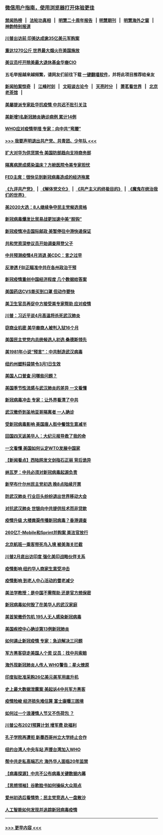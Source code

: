 ### [微信用户指南，使用浏览器打开体验更佳](https://github.com/gfw-breaker/banned-news1/blob/master/indexes/wechat-guide.md?t=0)
#### [禁闻热榜](热点新闻.md?t=0)  &nbsp;&nbsp;|&nbsp;&nbsp; [法轮功真相](https://github.com/gfw-breaker/truth/blob/master/README.md?t=0) &nbsp;&nbsp;|&nbsp;&nbsp; [明慧二十周年报告](https://github.com/gfw-breaker/mh-reports/blob/master/README.md?t=0) &nbsp;&nbsp;|&nbsp;&nbsp;[明慧期刊](https://github.com/gfw-breaker/mh-qikan) &nbsp;&nbsp;|&nbsp;&nbsp; [明慧海外之窗](https://github.com/gfw-breaker/mh-news/blob/master/README.md?t=0) &nbsp;&nbsp;|&nbsp;&nbsp; [神韵特别报道](https://github.com/gfw-breaker/mh-news/blob/master/shenyun.md?t=0)
#### [川普出访前 印美达成逾35亿美元军购案](../pages/nsc412/n11865444.md?t=02131655) 
#### [重达1270公斤 世界最大烟火在美国施放](../pages/nsc412/n11865198.md?t=02131655) 
#### [美议员吁开除美最大退休基金华裔CIO](../pages/nsc412/n11865230.md?t=02131655) 
#### 五毛举报越来越频繁，请网友们前往下载 [一键翻墙软件](https://github.com/gfw-breaker/ssr-accounts)，并将此项目推荐给亲友
#### [新闻拍案惊奇](https://github.com/gfw-breaker/banned-news1/blob/master/pages/link4.md) &nbsp;&nbsp;|&nbsp;&nbsp; [江峰时刻](https://github.com/gfw-breaker/banned-news1/blob/master/pages/link4.md) &nbsp;&nbsp;|&nbsp;&nbsp; [文昭谈古论今](https://github.com/gfw-breaker/banned-news1/blob/master/pages/link4.md) &nbsp;&nbsp;|&nbsp;&nbsp; [天亮时分](https://github.com/gfw-breaker/banned-news1/blob/master/pages/link4.md) &nbsp;&nbsp;|&nbsp;&nbsp; [萧茗看世界](https://github.com/gfw-breaker/banned-news1/blob/master/pages/link4.md) &nbsp;&nbsp;|&nbsp;&nbsp; [北京老茶馆](https://github.com/gfw-breaker/banned-news1/blob/master/pages/link4.md) &nbsp;&nbsp;|&nbsp;&nbsp; 
#### [美屡提派专家赴华抗疫情 中共迟不批引关注](../pages/nsc412/n11864719.md?t=02131655) 
#### [美新增1名新冠肺炎确诊病例 累计14例](../pages/nsc412/n11864893.md?t=02131655) 
#### [WHO应对疫情举措 专家：向中共“弯腰”](../pages/nsc412/n11864727.md?t=02131655) 
#### [>>> 我要声明退出共产党、共青团、少年队 <<<](https://github.com/begood0513/goodnews/blob/master/quit/letter.md) 
#### [扩大对华为供货禁令 美国防部趋向支持商务部](../pages/nsc412/n11864773.md?t=02131655) 
#### [隔离病房成感染温床？方舱医院令美专家担忧](../pages/nsc412/n11864575.md?t=02131655) 
#### [FED主席：很快见到新冠病毒造成的经济拖累](../pages/nsc412/n11864507.md?t=02131655) 
#### [《九评共产党》](https://github.com/begood0513/9ping.md/blob/master/README.md) &nbsp;|&nbsp; [《解体党文化》](../../../../jtdwh.md/blob/master/README.md)  &nbsp;|&nbsp; [《共产主义的终极目的》](../../../../gczydzjmd.md/blob/master/README.md) &nbsp;|&nbsp; [《魔鬼在统治我们的世界》](../../../../mgztzwmdsj.md/blob/master/README.md) 
#### [美2020大选：8人继续争夺民主党候选资格](../pages/nsc412/n11864327.md?t=02131655) 
#### [新冠病毒爆发比贸易战更加速中美“脱钩”](../pages/nsc412/n11864470.md?t=02131655) 
#### [新冠疫情冲击国际邮政 美暂停往中港快递保证](../pages/nsc412/n11864207.md?t=02131655) 
#### [共和党资深参议员开始调查拜登父子](../pages/nsc412/n11863984.md?t=02131655) 
#### [中共预测疫情4月消退 美CDC：言之过早](../pages/nsc412/n11864310.md?t=02131655) 
#### [反渗透 FBI正瞄准中共在各州政治干预](../pages/nsc412/n11864300.md?t=02131655) 
#### [新冠疫情重创中国经济程度 几个数据给答案](../pages/nsc412/n11864203.md?t=02131655) 
#### [美国药店CVS能买到口罩 但动作要快](../pages/nsc412/n11862438.md?t=02131655) 
#### [美卫生官员再促中方接受美专家帮助 应对疫情](../pages/nsc412/n11864043.md?t=02131655) 
#### [川普：习近平说4月高温将杀死武汉肺炎](../pages/nsc412/n11860814.md?t=02131655) 
#### [窃商业机密 美华裔商人被判入狱16个月](../pages/nsc412/n11863911.md?t=02131655) 
#### [美国民主党党内总统候选人初选 桑德斯领先](../pages/nsc412/n11863475.md?t=02131655) 
#### [美1981年小说“预言”：中共制造武汉病毒](../pages/nsc412/n11863306.md?t=02131655) 
#### [纽约州塑料袋禁令3月1日生效](../pages/nsc412/n11862832.md?t=02131655) 
#### [美国人口普查  问哪些问题？](../pages/nsc412/n11862808.md?t=02131655) 
#### [美国季节性流感与武汉肺炎的差异 一文看懂](../pages/nsc412/n11862428.md?t=02131655) 
#### [新冠病毒冲击 专家：让外界看清了中共](../pages/nsc412/n11862280.md?t=02131655) 
#### [武汉撤侨到圣地亚哥隔离者 一人确诊](../pages/nsc412/n11862460.md?t=02131655) 
#### [受新冠病毒影响 美国唐人街中餐馆生意减半](../pages/nsc412/n11861940.md?t=02131655) 
#### [回国四天返美华人：大纪元报导救了我的命](../pages/nsc412/n11862181.md?t=02131655) 
#### [一文看懂 美国如何认定WTO发展中国家](../pages/nsc412/n11862051.md?t=02131655) 
#### [【新闻看点】西陆网发文剑指石正丽 背后诡异](../pages/nsc412/n11861792.md?t=02131655) 
#### [纳瓦罗：中共必须对新冠病毒起源负责](../pages/nsc412/n11861810.md?t=02131655) 
#### [新罕布什尔州民主党初选 晚8点陆续开票](../pages/nsc412/n11861872.md?t=02131655) 
#### [防武汉肺炎 行业巨头纷纷退出世界移动大会](../pages/nsc412/n11861795.md?t=02131655) 
#### [对抗武汉肺炎 世银向中共提供技术而非贷款](../pages/nsc412/n11861652.md?t=02131655) 
#### [疫情升级 大楼粪渠传播新冠病毒？香港调查](../pages/nsc412/n11861556.md?t=02131655) 
#### [260亿T-Mobile和Sprint并购案 美法官放行](../pages/nsc412/n11861511.md?t=02131655) 
#### [北京航班一乘客带死鸟入境 被美海关拦截](../pages/nsc412/n11861317.md?t=02131655) 
#### [川普2月底出访印度 强化美印战略伙伴关系](../pages/nsc412/n11860557.md?t=02131655) 
#### [疫情影响  纽约华人商家生意受冲击](../pages/nsc412/n11860284.md?t=02131655) 
#### [疫情影响  到老人中心活动的耆老减少](../pages/nsc412/n11860199.md?t=02131655) 
#### [美法学教授：是中国不需帮助 还是官方想保密](../pages/nsc412/n11859492.md?t=02131655) 
#### [新冠病毒如何毁了在美华人的武汉家庭](../pages/nsc412/n11859524.md?t=02131655) 
#### [美首架撤侨包机 195人无人感染新冠病毒](../pages/nsc412/n11859908.md?t=02131655) 
#### [美国疾控中心确诊第13例新冠肺炎](../pages/nsc412/n11859966.md?t=02131655) 
#### [如何遏止新冠疫情 专家：急迫解决三问题](../pages/nsc412/n11859685.md?t=02131655) 
#### [军方黑客窃走美国人个资 议员：找中共索赔](../pages/nsc412/n11859371.md?t=02131655) 
#### [海外现新冠肺炎人传人 WHO警告：星火燎原](../pages/nsc412/n11859252.md?t=02131655) 
#### [印度拟批准采购26亿美元美军用直升机](../pages/nsc412/n11859143.md?t=02131655) 
#### [史上最大数据泄露案 美起诉4中共军方黑客](../pages/nsc412/n11859115.md?t=02131655) 
#### [疫情险峻 经济损失难估算 富士康曝三困境](../pages/nsc412/n11859120.md?t=02131655) 
#### [如何过一个浪漫情人节又不伤荷包 ？](../pages/nsc412/n11858969.md?t=02131655) 
#### [川普公布2021预算计划 增军费 砍福利](../pages/nsc412/n11859012.md?t=02131655) 
#### [孔子学院再遭拒 新墨西哥州立大学终止合作](../pages/nsc412/n11858661.md?t=02131655) 
#### [纽约台湾人中央车站  声援台湾加入WHO](../pages/nsc412/n11857757.md?t=02131655) 
#### [帮中共走私高端芯片 海外华人面临20年监禁](../pages/nsc412/n11855016.md?t=02131655) 
#### [【病毒探源】中共不公布病毒关键数据内幕](../pages/nsc412/n11856584.md?t=02131655) 
#### [【思想领袖】谷歌脸书如何操纵大众观点](../pages/nsc412/n11680874.md?t=02131655) 
#### [爱州初选后看情势：民主党竞选人一盘散沙](../pages/nsc412/n11856557.md?t=02131655) 
#### [人工智能如何发现并追踪新冠病毒疫情](../pages/nsc412/n11856398.md?t=02131655) 

----
#### [ >>> 更早内容 <<< ](../indexes/nsc412-earlier.md)
